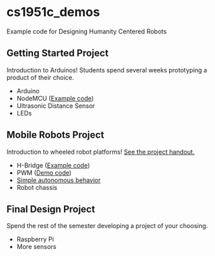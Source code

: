 # cs1951c_demos
Example code for Designing Humanity Centered Robots

## Getting Started Project

Introduction to Arduinos! Students spend several weeks prototyping a product of their choice.

 * Arduino
 * NodeMCU ([Example code](https://github.com/IzzyBrand/cs1951c_demos/blob/master/ESP8266Example/ESP8266Example.ino))
 * Ultrasonic Distance Sensor
 * LEDs

## Mobile Robots Project

Introduction to wheeled robot platforms! [See the project handout.](https://github.com/IzzyBrand/cs1951c_demos/blob/master/mobile_robots_project.md)

 * H-Bridge ([Example code](https://github.com/IzzyBrand/cs1951c_demos/blob/master/L298NExample/L298NExample.ino))
 * PWM ([Demo code](https://github.com/IzzyBrand/cs1951c_demos/blob/master/PulseWidthModulationDemo/PulseWidthModulationDemo.ino))
 * [Simple autonomous behavior](https://en.wikipedia.org/wiki/Nouvelle_AI)
 * Robot chassis

## Final Design Project

Spend the rest of the semester developing a project of your choosing.

 * Raspberry Pi
 * More sensors
